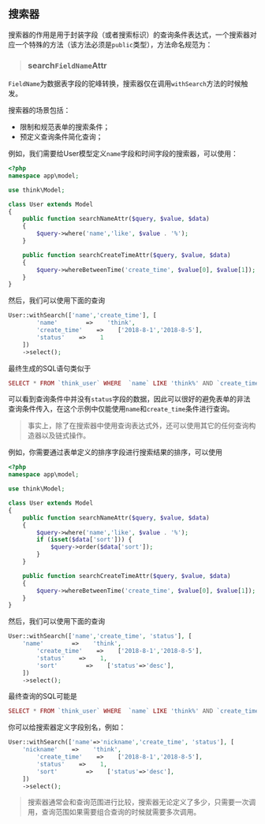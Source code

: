 ## 搜索器

搜索器的作用是用于封装字段（或者搜索标识）的查询条件表达式，一个搜索器对应一个特殊的方法（该方法必须是`public`类型），方法命名规范为：

> ### search`FieldName`Attr

`FieldName`为数据表字段的驼峰转换，搜索器仅在调用`withSearch`方法的时候触发。

搜索器的场景包括：

* 限制和规范表单的搜索条件；
* 预定义查询条件简化查询；

例如，我们需要给User模型定义`name`字段和时间字段的搜索器，可以使用：

```php
<?php
namespace app\model;

use think\Model;

class User extends Model 
{
    public function searchNameAttr($query, $value, $data)
    {
        $query->where('name','like', $value . '%');
    }

    public function searchCreateTimeAttr($query, $value, $data)
    {
        $query->whereBetweenTime('create_time', $value[0], $value[1]);
    }    
}
```

然后，我们可以使用下面的查询

```php
User::withSearch(['name','create_time'], [
        'name'        =>    'think',
        'create_time'    =>    ['2018-8-1','2018-8-5'],
        'status'    =>    1
    ])
    ->select();
```

最终生成的SQL语句类似于

```php
SELECT * FROM `think_user` WHERE  `name` LIKE 'think%' AND `create_time` BETWEEN '2018-08-01 00:00:00' AND '2018-08-05 00:00:00'
```

可以看到查询条件中并没有`status`字段的数据，因此可以很好的避免表单的非法查询条件传入，在这个示例中仅能使用`name`和`create_time`条件进行查询。

> 事实上，除了在搜索器中使用查询表达式外，还可以使用其它的任何查询构造器以及链式操作。

例如，你需要通过表单定义的排序字段进行搜索结果的排序，可以使用

```php
<?php
namespace app\model;

use think\Model;

class User extends Model 
{
    public function searchNameAttr($query, $value, $data)
    {
        $query->where('name','like', $value . '%');
        if (isset($data['sort'])) {
            $query->order($data['sort']);
        }        
    }

    public function searchCreateTimeAttr($query, $value, $data)
    {
        $query->whereBetweenTime('create_time', $value[0], $value[1]);
    }      
}
```

然后，我们可以使用下面的查询

```php
User::withSearch(['name','create_time', 'status'], [
    'name'        =>    'think',
        'create_time'    =>    ['2018-8-1','2018-8-5'],
        'status'    =>    1,
        'sort'        =>    ['status'=>'desc'],
    ])
    ->select();
```

最终查询的SQL可能是

```php
SELECT * FROM `think_user` WHERE  `name` LIKE 'think%' AND `create_time` BETWEEN '2018-08-01 00:00:00' AND '2018-08-05 00:00:00' ORDER BY `status` DESC
```

你可以给搜索器定义字段别名，例如：

```php
User::withSearch(['name'=>'nickname','create_time', 'status'], [
    'nickname'    =>    'think',
        'create_time'    =>    ['2018-8-1','2018-8-5'],
        'status'    =>    1,
        'sort'        =>    ['status'=>'desc'],
    ])
    ->select();
```

> 搜索器通常会和查询范围进行比较，搜索器无论定义了多少，只需要一次调用，查询范围如果需要组合查询的时候就需要多次调用。




